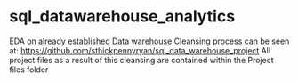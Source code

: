 # sql_datawarehouse_analytics

EDA on already established Data warehouse 
Cleansing process can be seen at: https://github.com/sthickpennyryan/sql_data_warehouse_project
All project files as a result of this cleansing are contained within the Project files folder



